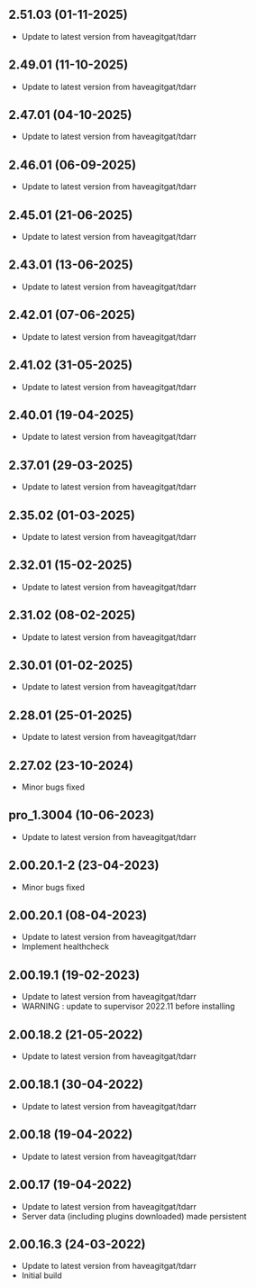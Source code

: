 
## 2.51.03 (01-11-2025)
- Update to latest version from haveagitgat/tdarr

## 2.49.01 (11-10-2025)
- Update to latest version from haveagitgat/tdarr

## 2.47.01 (04-10-2025)
- Update to latest version from haveagitgat/tdarr

## 2.46.01 (06-09-2025)
- Update to latest version from haveagitgat/tdarr
## 2.45.01 (21-06-2025)

- Update to latest version from haveagitgat/tdarr

## 2.43.01 (13-06-2025)

- Update to latest version from haveagitgat/tdarr

## 2.42.01 (07-06-2025)

- Update to latest version from haveagitgat/tdarr

## 2.41.02 (31-05-2025)

- Update to latest version from haveagitgat/tdarr

## 2.40.01 (19-04-2025)

- Update to latest version from haveagitgat/tdarr

## 2.37.01 (29-03-2025)

- Update to latest version from haveagitgat/tdarr

## 2.35.02 (01-03-2025)

- Update to latest version from haveagitgat/tdarr

## 2.32.01 (15-02-2025)

- Update to latest version from haveagitgat/tdarr

## 2.31.02 (08-02-2025)

- Update to latest version from haveagitgat/tdarr

## 2.30.01 (01-02-2025)

- Update to latest version from haveagitgat/tdarr

## 2.28.01 (25-01-2025)

- Update to latest version from haveagitgat/tdarr

## 2.27.02 (23-10-2024)

- Minor bugs fixed

## pro_1.3004 (10-06-2023)

- Update to latest version from haveagitgat/tdarr

## 2.00.20.1-2 (23-04-2023)

- Minor bugs fixed

## 2.00.20.1 (08-04-2023)

- Update to latest version from haveagitgat/tdarr
- Implement healthcheck

## 2.00.19.1 (19-02-2023)

- Update to latest version from haveagitgat/tdarr
- WARNING : update to supervisor 2022.11 before installing

## 2.00.18.2 (21-05-2022)

- Update to latest version from haveagitgat/tdarr

## 2.00.18.1 (30-04-2022)

- Update to latest version from haveagitgat/tdarr

## 2.00.18 (19-04-2022)

- Update to latest version from haveagitgat/tdarr

## 2.00.17 (19-04-2022)

- Update to latest version from haveagitgat/tdarr
- Server data (including plugins downloaded) made persistent

## 2.00.16.3 (24-03-2022)

- Update to latest version from haveagitgat/tdarr
- Initial build
